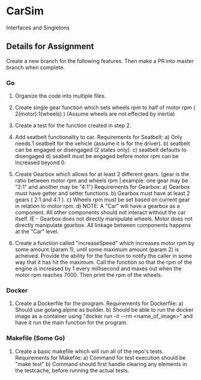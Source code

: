 # CarSim
Interfaces and Singletons

## Details for Assignment

Create a new branch for the following features.  Then make a PR into master branch when complete.

### Go

1) Organize the code into multiple files.
2) Create single gear function which sets wheels rpm to half of motor rpm ( 2(motor):1(wheels) )  (Assume wheels are not effected by inertia)
3) Create a test for the function created in step 2.

4) Add seatbelt functionality to car.
	Requirements for Seatbelt:
		a) Only needs 1 seatbelt for the vehicle (assume it is for the driver).
		b) seatbelt can be engaged or disengaged (2 states only).
		c) seatbelt defaults to disengaged
		d) seabelt must be engaged before motor rpm can be increased beyond 0.

5) Create Gearbox which allows for at least 2 different gears. (gear is the ratio between motor rpm and wheels rpm | example: one gear may be "2:1" and another may be "4:1")
	Requirements for Gearbox:
		a) Gearbox must have getter and setter functions.
		b) Gearbox must have at least 2 gears ( 2:1 and 4:1 ).
		c) Wheels rpm must be set based on current gear in relation to motor rpm.
		d) NOTE: A "Car" will have a gearbox as a component.  All other components should not interact without the car itself.
			IE - Gearbox does not directly manipulate wheels.  Motor does not directly manipulate gearbox.
   			All linkage between components happens at the "Car" level.

6) Create a function called "increaseSpeed" which increases motor rpm by some amount (param 1), until some maximum amount (param 2) is acheived.  Provide the ability for the function to notify the caller in some way that it has hit the maximum.  Call the function so that the rpm of the engine is increased by 1 every millisecond and maxes out when the motor rpm reaches 7000.  Then print the rpm of the wheels.


### Docker

1) Create a Dockerfile for the program.
   	Requirements for Dockerfile:
   		a) Should use golang:alpine as builder.
   		b) Should be able to run the docker image as a container using "docker run -it --rm <name_of_image>" and have it run the main function for the program.


### Makefile (Some Go)

1) Create a basic makefile which will run all of the repo's tests.
   	Requirements for Makefile:
   		a) Command for test execution should be "make test"
   		b) Command should first handle clearing any elements in the testcache, before running the actual tests.
